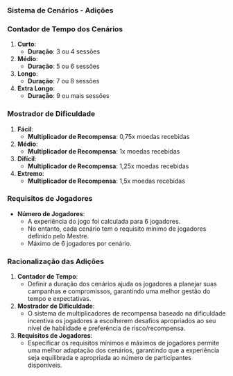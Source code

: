 ### **Sistema de Cenários - Adições**
### **Contador de Tempo dos Cenários**
1. **Curto**:
    - **Duração**: 3 ou 4 sessões
2. **Médio**:
    - **Duração**: 5 ou 6 sessões
3. **Longo**:
    - **Duração**: 7 ou 8 sessões
4. **Extra Longo**:
    - **Duração**: 9 ou mais sessões

### **Mostrador de Dificuldade**
1. **Fácil**:
    - **Multiplicador de Recompensa**: 0,75x moedas recebidas
2. **Médio**:
    - **Multiplicador de Recompensa**: 1x moedas recebidas
3. **Difícil**:
    - **Multiplicador de Recompensa**: 1,25x moedas recebidas
4. **Extremo**:
    - **Multiplicador de Recompensa**: 1,5x moedas recebidas

### **Requisitos de Jogadores**
- **Número de Jogadores**:
    - A experiência do jogo foi calculada para 6 jogadores.
    - No entanto, cada cenário tem o requisito mínimo de jogadores definido pelo Mestre.
    - Máximo de 6 jogadores por cenário.

### **Racionalização das Adições**
1. **Contador de Tempo**:
    - Definir a duração dos cenários ajuda os jogadores a planejar suas campanhas e compromissos, garantindo uma melhor gestão do tempo e expectativas.
2. **Mostrador de Dificuldade**:
    - O sistema de multiplicadores de recompensa baseado na dificuldade incentiva os jogadores a escolherem desafios apropriados ao seu nível de habilidade e preferência de risco/recompensa.
3. **Requisitos de Jogadores**:
    - Especificar os requisitos mínimos e máximos de jogadores permite uma melhor adaptação dos cenários, garantindo que a experiência seja equilibrada e apropriada ao número de participantes disponíveis.